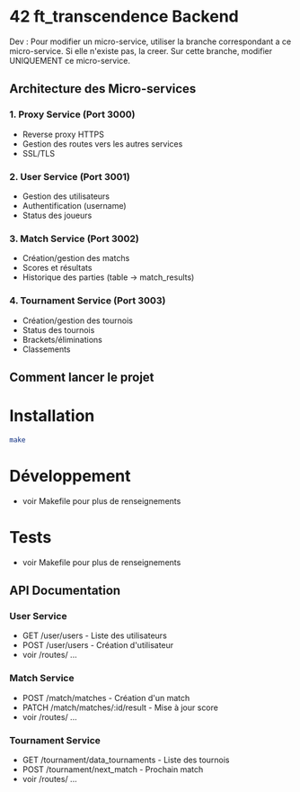 # 42 ft_transcendence Backend

Dev : Pour modifier un micro-service, utiliser la branche correspondant a ce micro-service. Si elle n'existe pas, la creer. 
Sur cette branche, modifier UNIQUEMENT ce micro-service.


## Architecture des Micro-services

### 1. Proxy Service (Port 3000)
- Reverse proxy HTTPS
- Gestion des routes vers les autres services
- SSL/TLS

### 2. User Service (Port 3001)
- Gestion des utilisateurs
- Authentification (username)
- Status des joueurs

### 3. Match Service (Port 3002)
- Création/gestion des matchs
- Scores et résultats
- Historique des parties (table -> match_results)

### 4. Tournament Service (Port 3003)
- Création/gestion des tournois
- Status des tournois
- Brackets/éliminations
- Classements

## Comment lancer le projet

# Installation
```bash
make 
```
# Développement
- voir Makefile pour plus de renseignements

# Tests
- voir Makefile pour plus de renseignements


## API Documentation

### User Service
- GET /user/users - Liste des utilisateurs
- POST /user/users - Création d'utilisateur
- voir /routes/
...

### Match Service
- POST /match/matches - Création d'un match
- PATCH /match/matches/:id/result - Mise à jour score
- voir /routes/
...

### Tournament Service
- GET /tournament/data_tournaments - Liste des tournois
- POST /tournament/next_match - Prochain match
- voir /routes/
...

